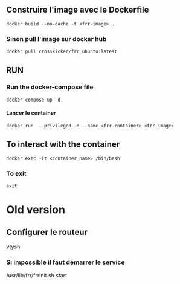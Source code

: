 ## Construire l'image avec le Dockerfile
``` docker build --no-cache -t <frr-image> . ```


### Sinon pull l'image sur docker hub
``` docker pull crosskicker/frr_ubuntu:latest ```

## RUN
### Run the docker-compose file
``` docker-compose up -d ```


#### Lancer le container 
``` docker run  --privileged -d --name <frr-container> <frr-image> ```


## To interact with the container
``` docker exec -it <container_name> /bin/bash ``` 
### To exit 
```exit ```








# Old version

## Configurer le routeur
vtysh
### Si impossible il faut démarrer le service
/usr/lib/frr/frrinit.sh start

